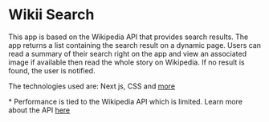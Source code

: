 # Wikii Search

This app is based on the Wikipedia API that provides search results. The app returns a list containing the search result on a dynamic page. Users can read a summary of their search right on the app and view an associated image if available then read the whole story on Wikipedia. If no result is found, the user is notified.

The technologies used are: Next js, CSS and [more](https://github.com/AtGbemiga/wikii-search/blob/main/package.json)

\* Performance is tied to the Wikipedia API which is limited. Learn more about the API [here](https://www.mediawiki.org/wiki/API:Main_page)
